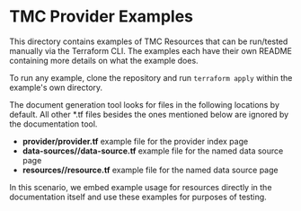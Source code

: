 # TMC Provider Examples

This directory contains examples of TMC Resources that can be run/tested manually via the Terraform CLI. The examples each have their own README containing more details on what the example does.

To run any example, clone the repository and run `terraform apply` within the example's own directory.

The document generation tool looks for files in the following locations by default. All other *.tf files besides the ones mentioned below are ignored by the documentation tool.

* **provider/provider.tf** example file for the provider index page
* **data-sources/<full data source name>/data-source.tf** example file for the named data source page
* **resources/<full resource name>/resource.tf** example file for the named data source page

In this scenario, we embed example usage for resources directly in the documentation itself and use these examples for purposes of testing.